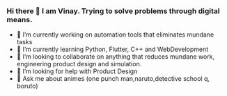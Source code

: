 ### Hi there 👋 I am Vinay. Trying to solve problems through digital means.

- 🔭 I’m currently working on automation tools that eliminates mundane tasks
- 🌱 I’m currently learning Python, Flutter, C++ and WebDevelopment
- 👯 I’m looking to collaborate on anything that reduces mundane work, engineering product design and simulation. 
- 🤔 I’m looking for help with Product Design
- 💬 Ask me about animes (one punch man,naruto,detective school q, boruto)

<!--
**vinaysr93/vinaysr93** is a ✨ _special_ ✨ repository because its `README.md` (this file) appears on your GitHub profile.

Here are some ideas to get you started:

- 🔭 I’m currently working on ...
- 🌱 I’m currently learning ...
- 👯 I’m looking to collaborate on ...
- 🤔 I’m looking for help with ...
- 💬 Ask me about ...
- 📫 How to reach me: ...
- 😄 Pronouns: ...
- ⚡ Fun fact: ...
-->
